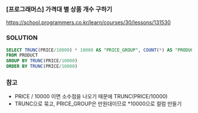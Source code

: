 ### [프로그래머스] 가격대 별 상품 개수 구하기
https://school.programmers.co.kr/learn/courses/30/lessons/131530

### SOLUTION
```SQL
SELECT TRUNC(PRICE/10000) * 10000 AS "PRICE_GROUP", COUNT(*) AS "PRODUCTS"
FROM PRODUCT
GROUP BY TRUNC(PRICE/10000)
ORDER BY TRUNC(PRICE/10000) 

```

### 참고
- PRICE / 10000 이면 소수점을 나오기 때문에 TRUNC(PRICE/10000)
- TRUNC으로 묶고, PRICE_GROUP은 만원대이므로 *10000으로 컬럼 만들기